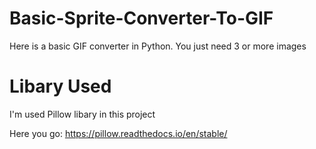 # Basic-Sprite-Converter-To-GIF

Here is a basic GIF converter in Python.
You just need 3 or more images

# Libary Used

I'm used Pillow libary in this project
 
Here you go: https://pillow.readthedocs.io/en/stable/
